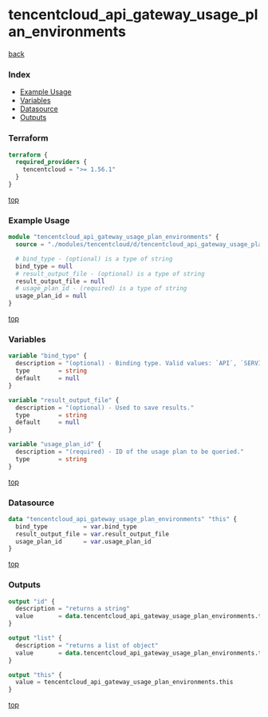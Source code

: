 # tencentcloud_api_gateway_usage_plan_environments

[back](../tencentcloud.md)

### Index

- [Example Usage](#example-usage)
- [Variables](#variables)
- [Datasource](#datasource)
- [Outputs](#outputs)

### Terraform

```terraform
terraform {
  required_providers {
    tencentcloud = ">= 1.56.1"
  }
}
```

[top](#index)

### Example Usage

```terraform
module "tencentcloud_api_gateway_usage_plan_environments" {
  source = "./modules/tencentcloud/d/tencentcloud_api_gateway_usage_plan_environments"

  # bind_type - (optional) is a type of string
  bind_type = null
  # result_output_file - (optional) is a type of string
  result_output_file = null
  # usage_plan_id - (required) is a type of string
  usage_plan_id = null
}
```

[top](#index)

### Variables

```terraform
variable "bind_type" {
  description = "(optional) - Binding type. Valid values: `API`, `SERVICE`. Default value: `SERVICE`."
  type        = string
  default     = null
}

variable "result_output_file" {
  description = "(optional) - Used to save results."
  type        = string
  default     = null
}

variable "usage_plan_id" {
  description = "(required) - ID of the usage plan to be queried."
  type        = string
}
```

[top](#index)

### Datasource

```terraform
data "tencentcloud_api_gateway_usage_plan_environments" "this" {
  bind_type          = var.bind_type
  result_output_file = var.result_output_file
  usage_plan_id      = var.usage_plan_id
}
```

[top](#index)

### Outputs

```terraform
output "id" {
  description = "returns a string"
  value       = data.tencentcloud_api_gateway_usage_plan_environments.this.id
}

output "list" {
  description = "returns a list of object"
  value       = data.tencentcloud_api_gateway_usage_plan_environments.this.list
}

output "this" {
  value = tencentcloud_api_gateway_usage_plan_environments.this
}
```

[top](#index)